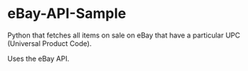 # eBay-API-Sample
Python that fetches all items on sale on eBay that have a particular UPC (Universal Product Code).

Uses the eBay API.
